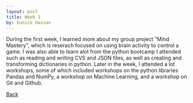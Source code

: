 ```yaml
---
layout: post
title: Week 1
by: Eunice Hassan
---
```


During the first week, I learned more about my group project "Mind Mastery", which is reserach focused on using brain activity to control a game. I was also able to learn alot from the python bootcamp I attended such as reading and writing CVS and JSON files, as well as creating and transforming dictionaries in python. Later in the week, I attended a lot workshops, some of which included workshops on the python libraries Pandas and NumPy, a workshop on Machine Learning, and a workshop on Git and Github. 


[Back](./)
